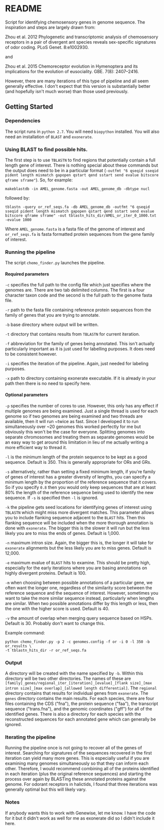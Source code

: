 # README

Script for identifying chemosensory genes in genome sequence. The inspiration and steps are largely drawn from:

Zhou et al. 2012 Phylogenetic and transcriptomic analysis of chemosensory receptors in a pair of divergent ant species reveals sex-specific signatures of odor coding. PLoS Genet. 8:e1002930.

and

Zhou et al. 2015 Chemoreceptor evolution in Hymenoptera and its implications for the evolution of eusociality. GBE. 7(8): 2407–2416.

However, there are many iterations of this type of pipeline and all seem generally effective. I don't expect that this version is substantially better (and hopefully isn't much worse) than those used previously.

## Getting Started

### Dependencies

The script runs in ```python 2.7```. You will need ```biopython``` installed. You will also need an installation of ```BLAST``` and ```exonerate```.

### Using BLAST to find possible hits.
The first step is to use ```TBLASTN``` to find regions that potentially contain a full length gene of interest. There is nothing special about these commands but the output does need to be in a particular format (```-outfmt "6 qseqid sseqid pident length mismatch gapopen qstart qend sstart send evalue bitscore qframe sframe"```). So, for example:

```makeblastdb -in AMEL_genome.fasta -out AMEL_genome_db -dbtype nucl```

followed by:

```tblastn -query or_ref_seqs.fa -db AMEL_genome_db -outfmt "6 qseqid sseqid pident length mismatch gapopen qstart qend sstart send evalue bitscore qframe sframe" -out tblastn_hits_dir/AMEL_or_iter_0_1000.txt -evalue 1000```

Where ```AMEL_genome.fasta``` is a fasta file of the genome of interest and ```or_ref_seqs.fa``` is fasta formatted protein sequences from the gene family of interest.

### Running the pipeline

The script ```chemo_finder.py``` launches the pipeline. 

#### Required parameters
```-c``` specifies the full path to the config file which just specifies where the genomes are. There are two tab delimited columns. The first is a four character taxon code and the second is the full path to the genome fasta file.

```-r``` path to the fasta file containing reference protein sequences from the family of genes that you are trying to annotate. 

```-b``` base directory where output will be written.

```-t``` directory that contains results from ```TBLASTN``` for current iteration.

```-f``` abbreviation for the family of genes being annotated. This isn't actually particularly important as it is just used for labelling purposes. It does need to be consistent however. 

```-i``` specifies the iteration of the pipeline. Again, just needed for labeling purposes.

```-x``` path to directory containing exonerate executable. If it is already in your path then there is no need to specify here.

#### Optional parameters
```-p``` specifies the number of cores to use. However, this only has any effect if multiple genomes are being examined. Just a single thread is used for each genome so if two genomes are being examined and two threads are available, then it will run ~twice as fast. Since I developed it to run simultaneously over ~20 genomes this worked perfectly for me but obviously this won't be the case for everyone. Splitting genomes into separate chromosomes and treating them as separate genomes would be an easy way to get around this limitation in lieu of me actually writing a more efficient way to thread it.

```-l``` is the minimum length of the protein sequence to be kept as a good sequence. Default is 350. This is generally appropriate for ORs and GRs.

```-s``` alternatively, rather than setting a fixed minimum length, if you're family of genes of interest has a greater diversity of lengths, you can specify a minimum length by the proportion of the reference sequence that it covers. So if you specify ```0.8``` then you would only keep sequences that are at least 80% the length of the reference sequence being used to identify the new sequence. If ```-s``` is specified then ```-l``` is ignored.

```-k``` the pipeline gets seed locations for identifying genes of interest using ```TBLASTN``` which might miss more divergent matches. This parameter allows you to include flanking sequence adjacent to the ```BLAST``` hits. Then this flanking sequence will be included when the more thorough annotation is done with ```exonerate```. The bigger this is the slower it will run but the less likely you are to miss the ends of genes. Default is 1,000.

```-n``` maximum intron size. Again, the bigger this is, the longer it will take for ```exonerate``` alignments but the less likely you are to miss genes. Default is 12,000.

```-e``` maximum evalue of ```BLAST``` hits to examine. This should be pretty high, especially for the early iterations where you are basing annotations on highly divergent proteins. Default is 100.

```-m``` when choosing between possible annotations of a particular gene, we often want the longer one, regardless of the similarity score between the reference sequence and the sequence of interest. However, sometimes you want to take the more similar sequence instead, particularly when lengths are similar. When two possible annotations differ by this length or less, then the one with the higher score is used. Default is 40.

```-v``` the amount of overlap when merging query sequence based on HSPs. Default is 30. Probably don't want to change this.

Example command:
```
python chemo_finder.py -p 2 -c genomes.config -f or -i 0 -l 350 -b or_results \
-t tblastn_hits_dir -r or_ref_seqs.fa 
```

### Output
A directory will be created with the name specified by ```-b```. Within this directory will be two other directories. The names of these are ```[family]_genes/regional_iter_[iteration]_[evalue]_[flank size]_[max intron size]_[max overlap]_[allowed length differential]```. The ```regional``` directory contains that results for individual genes from ```exonerate```. The ```genes``` directory contains the main results. For each species, there are four files containing the CDS ("fna"), the protein sequence ("faa"), the transcript sequence ("trans.fna"), and the genomic coordinates ("gff") for all of the identified genes. There is also a directory for each species with the reconstructed sequences for each annotated gene which can generally be ignored.

### Iterating the pipeline
Running the pipeline once is not going to recover all of the genes of interest. Searching for signatures of the sequences recovered in the first iteration can yield many more genes. This is especially useful if you are examining many genomes simultaneously so that they can inform each other. Therefore, I would recommend combining all of the proteins identified in each iteration (plus the original reference sequences) and starting the process over again by BLASTing these annotated proteins against the genome. For odorant receptors in halictids, I found that three iterations was generally optimal but this will likely vary.

### Notes
If anybody wants this to work with Genewise, let me know. I have the code for it but it didn't work as well for me as exonerate did so I didn't include it here.